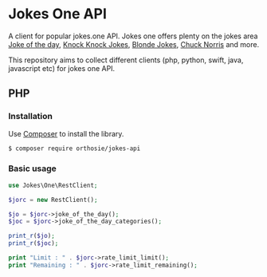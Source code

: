 # Jokes One API
A client for popular jokes.one API. Jokes one offers plenty on the jokes area [Joke of the day](https://jokes.one/joke-of-the-day/), [Knock Knock Jokes](https://jokes.one/tag/knock-knock/), [Blonde Jokes](https://jokes.one/tag/blonde/), [Chuck Norris](https://jokes.one/tag/chuck-norris/) and more.

This repository aims to collect different clients (php, python, swift, java, javascript etc) for jokes one API.

## PHP

### Installation

Use [Composer](https://getcomposer.org/) to install the library.

``` bash
$ composer require orthosie/jokes-api
```

### Basic usage

```php
use Jokes\One\RestClient;

$jorc = new RestClient();

$jo = $jorc->joke_of_the_day();
$joc = $jorc->joke_of_the_day_categories();

print_r($jo);
print_r($joc);

print "Limit : " . $jorc->rate_limit_limit();
print "Remaining : " . $jorc->rate_limit_remaining(); 
```
